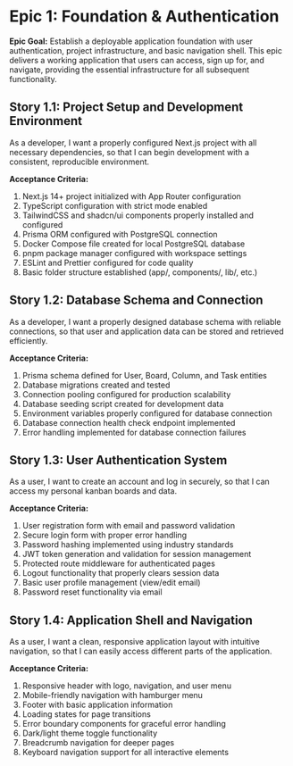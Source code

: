 # Epic 1: Foundation & Authentication

**Epic Goal:** Establish a deployable application foundation with user authentication, project infrastructure, and basic navigation shell. This epic delivers a working application that users can access, sign up for, and navigate, providing the essential infrastructure for all subsequent functionality.

## Story 1.1: Project Setup and Development Environment
As a developer,
I want a properly configured Next.js project with all necessary dependencies,
so that I can begin development with a consistent, reproducible environment.

**Acceptance Criteria:**
1. Next.js 14+ project initialized with App Router configuration
2. TypeScript configuration with strict mode enabled
3. TailwindCSS and shadcn/ui components properly installed and configured
4. Prisma ORM configured with PostgreSQL connection
5. Docker Compose file created for local PostgreSQL database
6. pnpm package manager configured with workspace settings
7. ESLint and Prettier configured for code quality
8. Basic folder structure established (app/, components/, lib/, etc.)

## Story 1.2: Database Schema and Connection
As a developer,
I want a properly designed database schema with reliable connections,
so that user and application data can be stored and retrieved efficiently.

**Acceptance Criteria:**
1. Prisma schema defined for User, Board, Column, and Task entities
2. Database migrations created and tested
3. Connection pooling configured for production scalability
4. Database seeding script created for development data
5. Environment variables properly configured for database connection
6. Database connection health check endpoint implemented
7. Error handling implemented for database connection failures

## Story 1.3: User Authentication System
As a user,
I want to create an account and log in securely,
so that I can access my personal kanban boards and data.

**Acceptance Criteria:**
1. User registration form with email and password validation
2. Secure login form with proper error handling
3. Password hashing implemented using industry standards
4. JWT token generation and validation for session management
5. Protected route middleware for authenticated pages
6. Logout functionality that properly clears session data
7. Basic user profile management (view/edit email)
8. Password reset functionality via email

## Story 1.4: Application Shell and Navigation
As a user,
I want a clean, responsive application layout with intuitive navigation,
so that I can easily access different parts of the application.

**Acceptance Criteria:**
1. Responsive header with logo, navigation, and user menu
2. Mobile-friendly navigation with hamburger menu
3. Footer with basic application information
4. Loading states for page transitions
5. Error boundary components for graceful error handling
6. Dark/light theme toggle functionality
7. Breadcrumb navigation for deeper pages
8. Keyboard navigation support for all interactive elements
